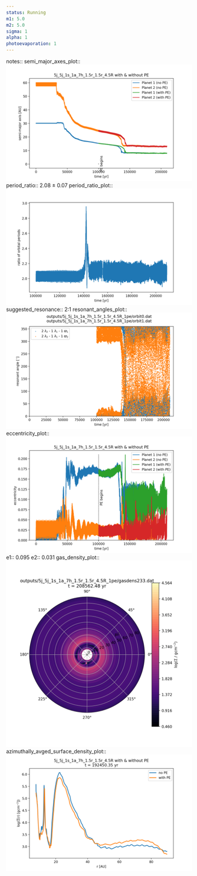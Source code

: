 ```yaml
---
status: Running
m1: 5.0
m2: 5.0
sigma: 1
alpha: 1
photoevaporation: 1
---
```


notes::
semi_major_axes_plot:: ![semi_major_axes_5j_5j_1s_1a_7h_1.5r_1.5r_4.5R_1pe.png](plots/semi_major_axes/semi_major_axes_5j_5j_1s_1a_7h_1.5r_1.5r_4.5R_1pe.png)
period_ratio:: 2.08 ± 0.07
period_ratio_plot:: ![period_ratio_5j_5j_1s_1a_7h_1.5r_1.5r_4.5R_1pe.png](plots/period_ratio/period_ratio_5j_5j_1s_1a_7h_1.5r_1.5r_4.5R_1pe.png)
suggested_resonance:: 2:1
resonant_angles_plot:: ![resonant_angles_5j_5j_1s_1a_7h_1.5r_1.5r_4.5R_1pe.png](plots/resonant_angles/resonant_angles_5j_5j_1s_1a_7h_1.5r_1.5r_4.5R_1pe.png)
eccentricity_plot:: ![eccentricity_5j_5j_1s_1a_7h_1.5r_1.5r_4.5R_1pe.png](plots/eccentricity/eccentricity_5j_5j_1s_1a_7h_1.5r_1.5r_4.5R_1pe.png)
e1:: 0.095
e2:: 0.031
gas_density_plot:: ![gas_density_5j_5j_1s_1a_7h_1.5r_1.5r_4.5R_1pe.png](plots/gas_density/gas_density_5j_5j_1s_1a_7h_1.5r_1.5r_4.5R_1pe.png)
azimuthally_avged_surface_density_plot:: ![azimuthally_avged_surface_density_5j_5j_1s_1a_7h_1.5r_1.5r_4.5R_1pe.png](plots/azimuthally_avged_surface_density/azimuthally_avged_surface_density_5j_5j_1s_1a_7h_1.5r_1.5r_4.5R_1pe.png)
